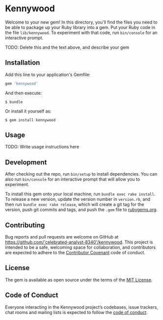# Kennywood

Welcome to your new gem! In this directory, you'll find the files you need to be able to package up your Ruby library into a gem. Put your Ruby code in the file `lib/kennywood`. To experiment with that code, run `bin/console` for an interactive prompt.

TODO: Delete this and the text above, and describe your gem

## Installation

Add this line to your application's Gemfile:

```ruby
gem 'kennywood'
```

And then execute:

    $ bundle

Or install it yourself as:

    $ gem install kennywood

## Usage

TODO: Write usage instructions here

## Development

After checking out the repo, run `bin/setup` to install dependencies. You can also run `bin/console` for an interactive prompt that will allow you to experiment.

To install this gem onto your local machine, run `bundle exec rake install`. To release a new version, update the version number in `version.rb`, and then run `bundle exec rake release`, which will create a git tag for the version, push git commits and tags, and push the `.gem` file to [rubygems.org](https://rubygems.org).

## Contributing

Bug reports and pull requests are welcome on GitHub at https://github.com/'celebrated-analyst-8340'/kennywood. This project is intended to be a safe, welcoming space for collaboration, and contributors are expected to adhere to the [Contributor Covenant](http://contributor-covenant.org) code of conduct.

## License

The gem is available as open source under the terms of the [MIT License](https://opensource.org/licenses/MIT).

## Code of Conduct

Everyone interacting in the Kennywood project’s codebases, issue trackers, chat rooms and mailing lists is expected to follow the [code of conduct](https://github.com/'celebrated-analyst-8340'/kennywood/blob/master/CODE_OF_CONDUCT.md).

